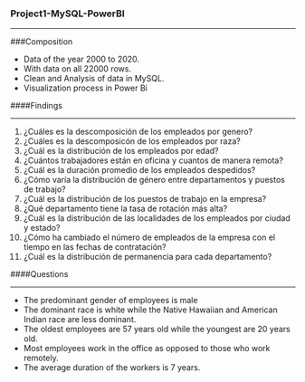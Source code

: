 

### Project1-MySQL-PowerBI
                
----

###Composition

- Data of the year 2000 to 2020.
- With data on all 22000 rows.
- Clean and Analysis of data in MySQL.
- Visualization process in Power Bi

            

####Findings
                
----


1. ¿Cuáles es la descomposición de los empleados por genero? 
2. ¿Cuáles es la descomposicón de los empleados por raza?
3. ¿Cuál es la distribución de los empleados por edad?
4. ¿Cuántos trabajadores están en oficina y cuantos de manera remota?
5. ¿Cuál es la duración promedio de los empleados despedidos?
6. ¿Cómo varía la distribución de género entre departamentos y puestos de trabajo?
7. ¿Cuál es la distribución de los puestos de trabajo en la empresa?
7. ¿Qué departamento tiene la tasa de rotación más alta? 
9. ¿Cuál es la distribución de las localidades de los empleados  por ciudad y estado?
10. ¿Cómo ha cambiado el número de empleados de la empresa con el tiempo en las fechas de contratación?
11. ¿Cuál es la distribución de permanencia para cada departamento?

####Questions
                
----

-  The predominant gender of employees is male
- The dominant race is white while the Native Hawaiian and American Indian race are less dominant.
- The oldest employees are 57 years old while the youngest are 20 years old.
- Most employees work in the office as opposed to those who work remotely.
- The average duration of the workers is 7 years.
